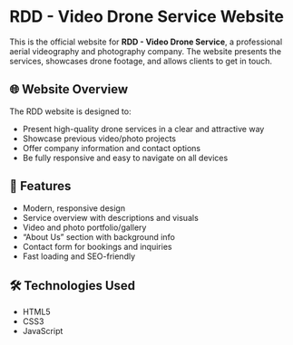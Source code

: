 # RDD - Video Drone Service Website

This is the official website for **RDD - Video Drone Service**, a professional aerial videography and photography company. The website presents the services, showcases drone footage, and allows clients to get in touch.

## 🌐 Website Overview

The RDD website is designed to:

- Present high-quality drone services in a clear and attractive way  
- Showcase previous video/photo projects  
- Offer company information and contact options  
- Be fully responsive and easy to navigate on all devices  

## 🚀 Features

- Modern, responsive design  
- Service overview with descriptions and visuals  
- Video and photo portfolio/gallery  
- “About Us” section with background info  
- Contact form for bookings and inquiries  
- Fast loading and SEO-friendly  

## 🛠️ Technologies Used

- HTML5
- CSS3
- JavaScript
